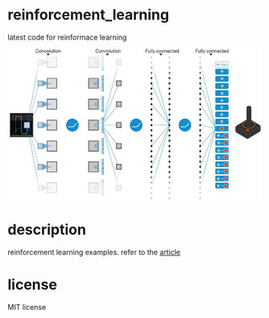# reinforcement_learning
latest code for reinformace learning 
<p align="center">
<img height="300" src="https://github.com/mac999/reinforcement_learning/blob/main/fig1.JPG"/>
</p>

# description
reinforcement learning examples. refer to the [article](https://daddynkidsmakers.blogspot.com/2023/12/blog-post_25.html)

# license
MIT license
